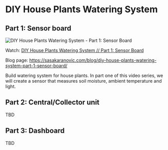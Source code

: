# DIY House Plants Watering System


## Part 1: Sensor board

![DIY House Plants Watering System - Part 1: Sensor Board](http://i3.ytimg.com/vi/ucjUwo17kw4/maxresdefault.jpg)

Watch: [DIY House Plants Watering System // Part 1: Sensor Board](https://youtu.be/ucjUwo17kw4)

Blog page: https://sasakaranovic.com/blog/diy-house-plants-watering-system-part-1-sensor-board/

Build watering system for house plants. In part one of this video series, we will create a sensor that measures soil moisture, ambient temperature and light.

## Part 2: Central/Collector unit

TBD

## Part 3: Dashboard

TBD

